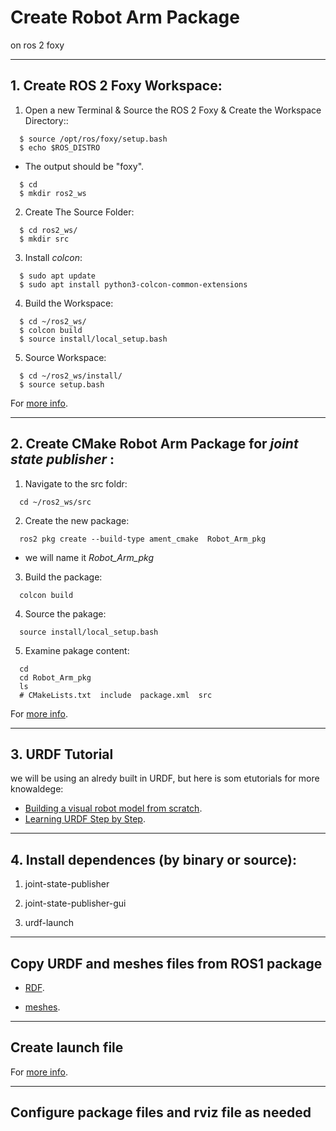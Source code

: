 # Create Robot Arm Package
 on ros 2 foxy



***


## 1. Create ROS 2 Foxy Workspace:

1. Open a new Terminal & Source the ROS 2 Foxy & Create the Workspace Directory::
```
  $ source /opt/ros/foxy/setup.bash
  $ echo $ROS_DISTRO
```
  - The output should be "foxy".
   
```
  $ cd
  $ mkdir ros2_ws
```

2. Create The Source Folder:

  ```
    $ cd ros2_ws/
    $ mkdir src
  ```

3. Install _colcon_:

 ```
   $ sudo apt update
   $ sudo apt install python3-colcon-common-extensions
```

4. Build the Workspace: 

 ```
   $ cd ~/ros2_ws/
   $ colcon build
   $ source install/local_setup.bash
```

5. Source  Workspace: 

 ```
   $ cd ~/ros2_ws/install/
   $ source setup.bash  
  ```

For [more info](https://docs.ros.org/en/foxy/Tutorials/Beginner-Client-Libraries/Creating-A-Workspace/Creating-A-Workspace.html).



***


## 2. Create CMake Robot Arm Package for _joint state publisher_ :

1. Navigate to the src foldr:
```
  cd ~/ros2_ws/src
```

2. Create the new package:
```
  ros2 pkg create --build-type ament_cmake  Robot_Arm_pkg
```
  - we will name it _Robot_Arm_pkg_

3. Build the package:
```
  colcon build
```

4. Source the pakage:
```
  source install/local_setup.bash
```

5. Examine pakage content:
```
  cd
  cd Robot_Arm_pkg
  ls
  # CMakeLists.txt  include  package.xml  src
```


For [more info](https://docs.ros.org/en/foxy/Tutorials/Beginner-Client-Libraries/Creating-Your-First-ROS2-Package.html).


***


## 3. URDF Tutorial 

we will be using an alredy built in URDF, but here is som etutorials for more knowaldege:

- [Building a visual robot model from scratch](https://docs.ros.org/en/foxy/Tutorials/Intermediate/URDF/Building-a-Visual-Robot-Model-with-URDF-from-Scratch.html).
- [Learning URDF Step by Step](https://github.com/ros/urdf_tutorial/tree/ros2).



***


## 4. Install dependences (by binary or source):

1. joint-state-publisher


2. joint-state-publisher-gui 


3. urdf-launch






***


## Copy URDF and meshes files from ROS1 package

- [RDF](https://github.com/smart-methods/arduino_robot_arm/blob/main/robot_arm_pkg/urdf/arduino_robot_arm.urdf).

- [meshes](https://github.com/smart-methods/arduino_robot_arm/tree/main/robot_arm_pkg/meshes/stl).






***


## Create launch file


For [more info](https://docs.ros.org/en/foxy/Tutorials/Intermediate/Launch/Creating-Launch-Files.html).






***


## Configure package files and rviz file as needed

